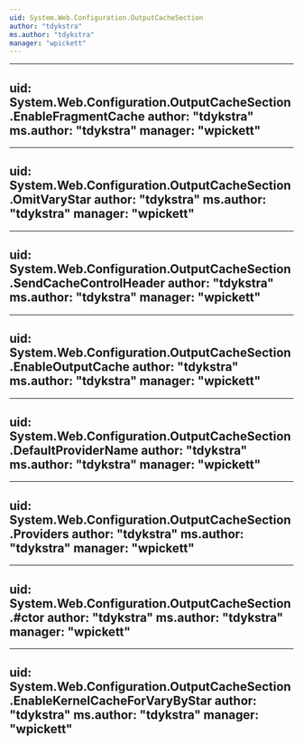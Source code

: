 ```yaml
---
uid: System.Web.Configuration.OutputCacheSection
author: "tdykstra"
ms.author: "tdykstra"
manager: "wpickett"
---
```


---
uid: System.Web.Configuration.OutputCacheSection.EnableFragmentCache
author: "tdykstra"
ms.author: "tdykstra"
manager: "wpickett"
---

---
uid: System.Web.Configuration.OutputCacheSection.OmitVaryStar
author: "tdykstra"
ms.author: "tdykstra"
manager: "wpickett"
---

---
uid: System.Web.Configuration.OutputCacheSection.SendCacheControlHeader
author: "tdykstra"
ms.author: "tdykstra"
manager: "wpickett"
---

---
uid: System.Web.Configuration.OutputCacheSection.EnableOutputCache
author: "tdykstra"
ms.author: "tdykstra"
manager: "wpickett"
---

---
uid: System.Web.Configuration.OutputCacheSection.DefaultProviderName
author: "tdykstra"
ms.author: "tdykstra"
manager: "wpickett"
---

---
uid: System.Web.Configuration.OutputCacheSection.Providers
author: "tdykstra"
ms.author: "tdykstra"
manager: "wpickett"
---

---
uid: System.Web.Configuration.OutputCacheSection.#ctor
author: "tdykstra"
ms.author: "tdykstra"
manager: "wpickett"
---

---
uid: System.Web.Configuration.OutputCacheSection.EnableKernelCacheForVaryByStar
author: "tdykstra"
ms.author: "tdykstra"
manager: "wpickett"
---
